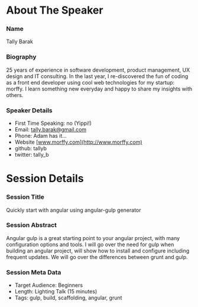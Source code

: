 About The Speaker
=================

### Name

Tally Barak

### Biography

25 years of experience in software development, product management, UX design and IT consulting. In the last year, I re-discovered the fun of coding as a front end developer using cool web technologies for my startup: morffy. I learn something new everyday and happy to share my insights with others. 

### Speaker Details

- First Time Speaking: no (Yippi!)
- Email: tally.barak@gmail.com
- Phone: Adam has it...
- Website [www.morffy.com](http://www.morffy.com)
- github: tallyb
- twitter: tally_b


Session Details
===============

### Session Title

Quickly start with angular using angular-gulp generator

### Session Abstract

Angular gulp is a great starting point to your angular project, with many configuration options and tools. I will go over the need for gulp when building an angular project, will show how to install and configure including frequent updates. We will go over the differences between grunt and gulp.  

### Session Meta Data

- Target Audience: Beginners
- Length: Lighting Talk (15 minutes)
- Tags: gulp, build, scaffolding, angular, grunt
